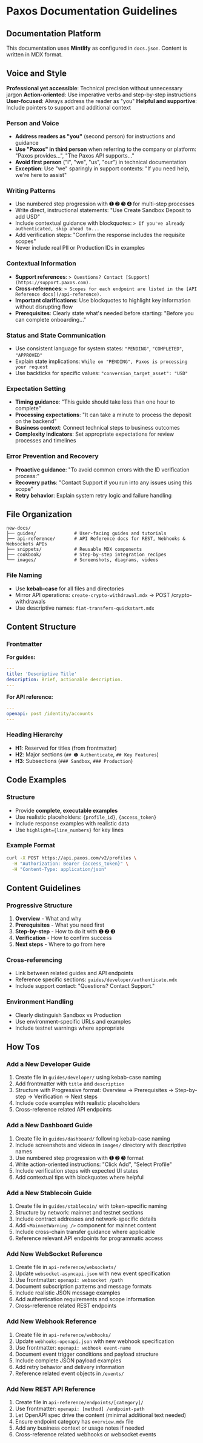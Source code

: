 # Paxos Documentation Guidelines

## Documentation Platform
This documentation uses **Mintlify** as configured in `docs.json`. Content is written in MDX format.

## Voice and Style

**Professional yet accessible**: Technical precision without unnecessary jargon
**Action-oriented**: Use imperative verbs and step-by-step instructions
**User-focused**: Always address the reader as "you"
**Helpful and supportive**: Include pointers to support and additional context

### Person and Voice
- **Address readers as "you"** (second person) for instructions and guidance
- **Use "Paxos" in third person** when referring to the company or platform: "Paxos provides...", "The Paxos API supports..."
- **Avoid first person** ("I", "we", "us", "our") in technical documentation
- **Exception**: Use "we" sparingly in support contexts: "If you need help, we're here to assist"

### Writing Patterns
- Use numbered step progression with ➊ ➋ ➌ ➍ for multi-step processes
- Write direct, instructional statements: "Use Create Sandbox Deposit to add USD"
- Include contextual guidance with blockquotes: `> If you've already authenticated, skip ahead to...`
- Add verification steps: "Confirm the response includes the requisite scopes"
- Never include real PII or Production IDs in examples

### Contextual Information
- **Support references**: `> Questions? Contact [Support](https://support.paxos.com).`
- **Cross-references**: `> Scopes for each endpoint are listed in the [API Reference docs](/api-reference).`
- **Important clarifications**: Use blockquotes to highlight key information without disrupting flow
- **Prerequisites**: Clearly state what's needed before starting: "Before you can complete onboarding..."

### Status and State Communication
- Use consistent language for system states: `"PENDING"`, `"COMPLETED"`, `"APPROVED"`
- Explain state implications: `While on "PENDING", Paxos is processing your request`
- Use backticks for specific values: `"conversion_target_asset": "USD"`

### Expectation Setting
- **Timing guidance**: "This guide should take less than one hour to complete"
- **Processing expectations**: "It can take a minute to process the deposit on the backend"  
- **Business context**: Connect technical steps to business outcomes
- **Complexity indicators**: Set appropriate expectations for review processes and timelines

### Error Prevention and Recovery
- **Proactive guidance**: "To avoid common errors with the ID verification process:"
- **Recovery paths**: "Contact Support if you run into any issues using this scope"
- **Retry behavior**: Explain system retry logic and failure handling

## File Organization

```
new-docs/
├── guides/              # User-facing guides and tutorials
├── api-reference/       # API Reference docs for REST, Webhooks & Websockets APIs
├── snippets/            # Reusable MDX components
├── cookbook/            # Step-by-step integration recipes
└── images/              # Screenshots, diagrams, videos
``` 

### File Naming
- Use **kebab-case** for all files and directories
- Mirror API operations: `create-crypto-withdrawal.mdx` → POST /crypto-withdrawals
- Use descriptive names: `fiat-transfers-quickstart.mdx`

## Content Structure

### Frontmatter
**For guides:**
```yaml
---
title: 'Descriptive Title'
description: Brief, actionable description.
---
```

**For API reference:**
```yaml
---
openapi: post /identity/accounts
---
```

### Heading Hierarchy
- **H1**: Reserved for titles (from frontmatter)
- **H2**: Major sections (`## ➊ Authenticate`, `## Key Features`)  
- **H3**: Subsections (`### Sandbox`, `### Production`)

## Code Examples

### Structure
- Provide **complete, executable examples**
- Use realistic placeholders: `{profile_id}`, `{access_token}`
- Include response examples with realistic data
- Use `highlight={line_numbers}` for key lines

### Example Format
```bash highlight={3}
curl -X POST https://api.paxos.com/v2/profiles \
  -H "Authorization: Bearer {access_token}" \
  -H "Content-Type: application/json"
```

## Content Guidelines

### Progressive Structure
1. **Overview** - What and why
2. **Prerequisites** - What you need first
3. **Step-by-step** - How to do it with ➊ ➋ ➌
4. **Verification** - How to confirm success
5. **Next steps** - Where to go from here

### Cross-referencing
- Link between related guides and API endpoints
- Reference specific sections: `guides/developer/authenticate.mdx`
- Include support contact: "Questions? Contact Support."

### Environment Handling
- Clearly distinguish Sandbox vs Production
- Use environment-specific URLs and examples
- Include testnet warnings where appropriate

## How Tos

### Add a New Developer Guide
1. Create file in `guides/developer/` using kebab-case naming
2. Add frontmatter with `title` and `description`
3. Structure with Progressive format: Overview → Prerequisites → Step-by-step → Verification → Next steps
4. Include code examples with realistic placeholders
5. Cross-reference related API endpoints

### Add a New Dashboard Guide
1. Create file in `guides/dashboard/` following kebab-case naming
2. Include screenshots and videos in `images/` directory with descriptive names
3. Use numbered step progression with ➊ ➋ ➌ format
4. Write action-oriented instructions: "Click Add", "Select Profile"
5. Include verification steps with expected UI states
6. Add contextual tips with blockquotes where helpful

### Add a New Stablecoin Guide
1. Create file in `guides/stablecoin/` with token-specific naming
2. Structure by network: mainnet and testnet sections
3. Include contract addresses and network-specific details
4. Add `<MainnetWarning />` component for mainnet content
5. Include cross-chain transfer guidance where applicable
6. Reference relevant API endpoints for programmatic access

### Add New WebSocket Reference
1. Create file in `api-reference/websockets/` 
2. Update `websocket-asyncapi.json` with new event specification
3. Use frontmatter: `openapi: websocket /path`
4. Document subscription patterns and message formats
5. Include realistic JSON message examples
6. Add authentication requirements and scope information
7. Cross-reference related REST endpoints

### Add New Webhook Reference  
1. Create file in `api-reference/webhooks/`
2. Update `webhooks-openapi.json` with new webhook specification
3. Use frontmatter: `openapi: webhook event-name`
4. Document event trigger conditions and payload structure
5. Include complete JSON payload examples
6. Add retry behavior and delivery information
7. Reference related event objects in `/events/`

### Add New REST API Reference
1. Create file in `api-reference/endpoints/[category]/`
2. Use frontmatter: `openapi: [method] /endpoint-path`
3. Let OpenAPI spec drive the content (minimal additional text needed)
4. Ensure endpoint category has `overview.mdx` file
5. Add any business context or usage notes if needed
6. Cross-reference related webhooks or websocket events
